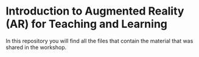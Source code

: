 # Introduction to Augmented Reality (AR) for Teaching and Learning

In this repository you will find all the files that contain the material that was shared in the workshop.

